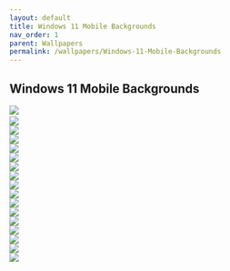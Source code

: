 ```yaml
---
layout: default
title: Windows 11 Mobile Backgrounds
nav_order: 1
parent: Wallpapers
permalink: /wallpapers/Windows-11-Mobile-Backgrounds
---
```


<h2>Windows 11 Mobile Backgrounds</h2>

<img src="https://raw.githubusercontent.com/The-Back-Room/Wallpapers/refs/heads/main/mobile/Windows%2011/Windows%2011%20(1).png">
<img scr="https://raw.githubusercontent.com/The-Back-Room/Wallpapers/refs/heads/main/mobile/Windows%2011/Windows%2011%20(2).png"><br />
<img src="https://raw.githubusercontent.com/The-Back-Room/Wallpapers/refs/heads/main/mobile/Windows%2011/Windows%2011%20(3).png"><br />
<img src="https://raw.githubusercontent.com/The-Back-Room/Wallpapers/refs/heads/main/mobile/Windows%2011/Windows%2011%20(4).png"><br />
<img src="https://raw.githubusercontent.com/The-Back-Room/Wallpapers/refs/heads/main/mobile/Windows%2011/Windows%2011%20(5).png"><br />
<img src="https://raw.githubusercontent.com/The-Back-Room/Wallpapers/refs/heads/main/mobile/Windows%2011/Windows%2011%20(6).png"><br />
<img src="https://raw.githubusercontent.com/The-Back-Room/Wallpapers/refs/heads/main/mobile/Windows%2011/Windows%2011%20(7).png"><br />
<img src="https://raw.githubusercontent.com/The-Back-Room/Wallpapers/refs/heads/main/mobile/Windows%2011/Windows%2011%20(8).png"><br />
<img src="https://raw.githubusercontent.com/The-Back-Room/Wallpapers/refs/heads/main/mobile/Windows%2011/Windows%2011%20(9).png"><br />
<img src="https://raw.githubusercontent.com/The-Back-Room/Wallpapers/refs/heads/main/mobile/Windows%2011/Windows%2011%20(10).png"><br />
<img src="https://raw.githubusercontent.com/The-Back-Room/Wallpapers/refs/heads/main/mobile/Windows%2011/Windows%2011%20(11).png"><br />
<img src="https://raw.githubusercontent.com/The-Back-Room/Wallpapers/refs/heads/main/mobile/Windows%2011/Windows%2011%20(12).png"><br />
<img src="https://raw.githubusercontent.com/The-Back-Room/Wallpapers/refs/heads/main/mobile/Windows%2011/Windows%2011%20(13).png"><br />
<img src="https://raw.githubusercontent.com/The-Back-Room/Wallpapers/refs/heads/main/mobile/Windows%2011/Windows%2011%20(14).png"><br />
<img src="https://raw.githubusercontent.com/The-Back-Room/Wallpapers/refs/heads/main/mobile/Windows%2011/Windows%2011%20(15).png"><br />
<img src="https://raw.githubusercontent.com/The-Back-Room/Wallpapers/refs/heads/main/mobile/Windows%2011/Windows%2011%20(16).png"><br />
<img src="https://raw.githubusercontent.com/The-Back-Room/Wallpapers/refs/heads/main/mobile/Windows%2011/Windows%2011%20(17).png"><br />
<img src="https://raw.githubusercontent.com/The-Back-Room/Wallpapers/refs/heads/main/mobile/Windows%2011/Windows%2011%20(18).png"><br />
